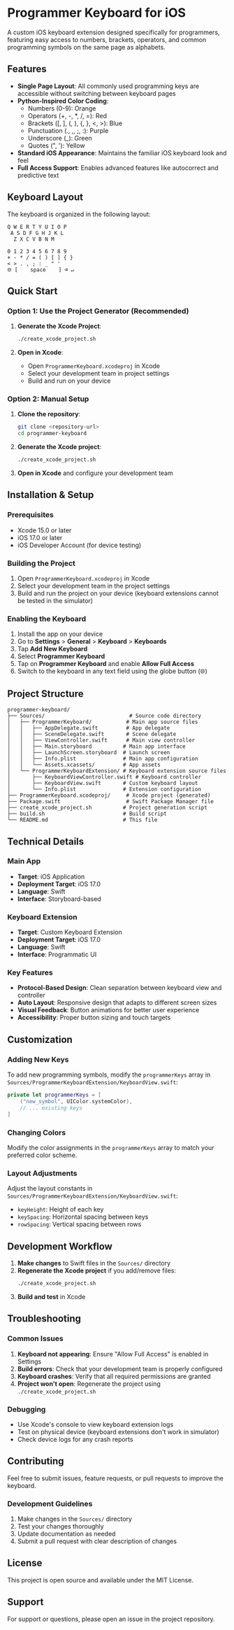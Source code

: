 # Programmer Keyboard for iOS

A custom iOS keyboard extension designed specifically for programmers, featuring easy access to numbers, brackets, operators, and common programming symbols on the same page as alphabets.

## Features

- **Single Page Layout**: All commonly used programming keys are accessible without switching between keyboard pages
- **Python-Inspired Color Coding**: 
  - Numbers (0-9): Orange
  - Operators (+, -, *, /, =): Red
  - Brackets ([, ], (, ), {, }, <, >): Blue
  - Punctuation (., ,, ;, :): Purple
  - Underscore (_): Green
  - Quotes (", '): Yellow
- **Standard iOS Appearance**: Maintains the familiar iOS keyboard look and feel
- **Full Access Support**: Enables advanced features like autocorrect and predictive text

## Keyboard Layout

The keyboard is organized in the following layout:

```
Q W E R T Y U I O P
 A S D F G H J K L
  Z X C V B N M

0 1 2 3 4 5 6 7 8 9
+ - * / = ( ) [ ] { }
< > . , ; : _ " '
🌐 [    space    ] ⌫ ↵
```

## Quick Start

### Option 1: Use the Project Generator (Recommended)

1. **Generate the Xcode Project**:
   ```bash
   ./create_xcode_project.sh
   ```

2. **Open in Xcode**:
   - Open `ProgrammerKeyboard.xcodeproj` in Xcode
   - Select your development team in project settings
   - Build and run on your device

### Option 2: Manual Setup

1. **Clone the repository**:
   ```bash
   git clone <repository-url>
   cd programmer-keyboard
   ```

2. **Generate the Xcode project**:
   ```bash
   ./create_xcode_project.sh
   ```

3. **Open in Xcode** and configure your development team

## Installation & Setup

### Prerequisites
- Xcode 15.0 or later
- iOS 17.0 or later
- iOS Developer Account (for device testing)

### Building the Project

1. Open `ProgrammerKeyboard.xcodeproj` in Xcode
2. Select your development team in the project settings
3. Build and run the project on your device (keyboard extensions cannot be tested in the simulator)

### Enabling the Keyboard

1. Install the app on your device
2. Go to **Settings** > **General** > **Keyboard** > **Keyboards**
3. Tap **Add New Keyboard**
4. Select **Programmer Keyboard**
5. Tap on **Programmer Keyboard** and enable **Allow Full Access**
6. Switch to the keyboard in any text field using the globe button (🌐)

## Project Structure

```
programmer-keyboard/
├── Sources/                           # Source code directory
│   ├── ProgrammerKeyboard/           # Main app source files
│   │   ├── AppDelegate.swift         # App delegate
│   │   ├── SceneDelegate.swift       # Scene delegate
│   │   ├── ViewController.swift      # Main view controller
│   │   ├── Main.storyboard          # Main app interface
│   │   ├── LaunchScreen.storyboard  # Launch screen
│   │   ├── Info.plist               # Main app configuration
│   │   └── Assets.xcassets/         # App assets
│   └── ProgrammerKeyboardExtension/ # Keyboard extension source files
│       ├── KeyboardViewController.swift # Keyboard controller
│       ├── KeyboardView.swift       # Custom keyboard layout
│       └── Info.plist               # Extension configuration
├── ProgrammerKeyboard.xcodeproj/     # Xcode project (generated)
├── Package.swift                     # Swift Package Manager file
├── create_xcode_project.sh          # Project generation script
├── build.sh                         # Build script
└── README.md                        # This file
```

## Technical Details

### Main App
- **Target**: iOS Application
- **Deployment Target**: iOS 17.0
- **Language**: Swift
- **Interface**: Storyboard-based

### Keyboard Extension
- **Target**: Custom Keyboard Extension
- **Deployment Target**: iOS 17.0
- **Language**: Swift
- **Interface**: Programmatic UI

### Key Features
- **Protocol-Based Design**: Clean separation between keyboard view and controller
- **Auto Layout**: Responsive design that adapts to different screen sizes
- **Visual Feedback**: Button animations for better user experience
- **Accessibility**: Proper button sizing and touch targets

## Customization

### Adding New Keys
To add new programming symbols, modify the `programmerKeys` array in `Sources/ProgrammerKeyboardExtension/KeyboardView.swift`:

```swift
private let programmerKeys = [
    ("new_symbol", UIColor.systemColor),
    // ... existing keys
]
```

### Changing Colors
Modify the color assignments in the `programmerKeys` array to match your preferred color scheme.

### Layout Adjustments
Adjust the layout constants in `Sources/ProgrammerKeyboardExtension/KeyboardView.swift`:
- `keyHeight`: Height of each key
- `keySpacing`: Horizontal spacing between keys
- `rowSpacing`: Vertical spacing between rows

## Development Workflow

1. **Make changes** to Swift files in the `Sources/` directory
2. **Regenerate the Xcode project** if you add/remove files:
   ```bash
   ./create_xcode_project.sh
   ```
3. **Build and test** in Xcode

## Troubleshooting

### Common Issues

1. **Keyboard not appearing**: Ensure "Allow Full Access" is enabled in Settings
2. **Build errors**: Check that your development team is properly configured
3. **Keyboard crashes**: Verify that all required permissions are granted
4. **Project won't open**: Regenerate the project using `./create_xcode_project.sh`

### Debugging
- Use Xcode's console to view keyboard extension logs
- Test on physical device (keyboard extensions don't work in simulator)
- Check device logs for any crash reports

## Contributing

Feel free to submit issues, feature requests, or pull requests to improve the keyboard.

### Development Guidelines
1. Make changes in the `Sources/` directory
2. Test your changes thoroughly
3. Update documentation as needed
4. Submit a pull request with clear description of changes

## License

This project is open source and available under the MIT License.

## Support

For support or questions, please open an issue in the project repository.
